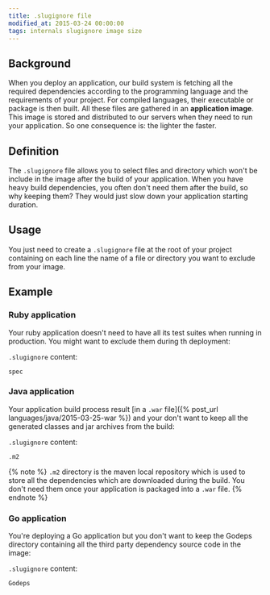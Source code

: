 ```yaml
---
title: .slugignore file
modified_at: 2015-03-24 00:00:00
tags: internals slugignore image size
---
```


## Background

When you deploy an application, our build system is fetching all the required
dependencies according to the programming language and the requirements of your
project. For compiled languages, their executable or package is then built. All
these files are gathered in an __application image__. This image is stored and
distributed to our servers when they need to run your application. So one
consequence is: the lighter the faster.

## Definition

The `.slugignore` file allows you to select files and directory which won't be
include in the image after the build of your application. When you have heavy
build dependencies, you often don't need them after the build, so why keeping
them? They would just slow down your application starting duration.

## Usage

You just need to create a `.slugignore` file at the root of your project
containing on each line the name of a file or directory you want to exclude
from your image.

## Example

### Ruby application

Your ruby application doesn't need to have all its test suites when running
in production. You might want to exclude them during th deployment:

`.slugignore` content:

```text
spec
```

### Java application

Your application build process result [in a `.war`
file]({% post_url languages/java/2015-03-25-war %}) and your don't want to keep all the generated
classes and jar archives from the build:

`.slugignore` content:

```text
.m2
```

{% note %}
  <code>.m2</code> directory is the maven local repository which is used to store
  all the dependencies which are downloaded during the build. You don't need them once
  your application is packaged into a `.war` file.
{% endnote %}

### Go application

You're deploying a Go application but you don't want to keep the Godeps
directory containing all the third party dependency source code in the image:

`.slugignore` content:

```text
Godeps
```
